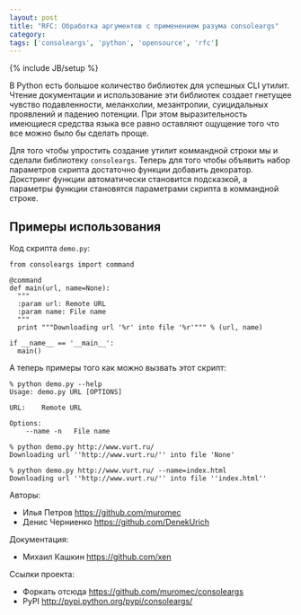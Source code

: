 ```yaml
---
layout: post
title: "RFC: Обработка аргументов с применением разума сonsoleargs"
category: 
tags: ['consoleargs', 'python', 'opensource', 'rfc']
---
```

{% include JB/setup %}

В Python есть большое количество библиотек для успешных CLI утилит. Чтение документации и использование эти библиотек создает гнетущее чувство подавленности, меланхолии, мезантропии, суицидальных проявлений и падению потенции. При этом выразительность имеющиеся средства языка все равно оставляют ощущение того что все можно было бы сделать проще. 

Для того чтобы упростить создание утилит коммандной строки мы и сделали библиотеку `consoleargs`. Теперь для того чтобы объявить набор параметров скрипта достаточно функции добавить декоратор. Докстринг функции автоматически становится подсказкой, а параметры функции становятся параметрами скрипта в коммандной строке.

## Примеры использования

Код скрипта `demo.py`:

	from consoleargs import command

	@command
	def main(url, name=None):
	  """
	  :param url: Remote URL 
	  :param name: File name
	  """
	  print """Downloading url '%r' into file '%r'""" % (url, name)

	if __name__ == '__main__':
	  main()

А теперь примеры того как можно вызвать этот скрипт:

	% python demo.py --help
	Usage: demo.py URL [OPTIONS]

	URL:	Remote URL 

	Options:
		--name -n 	File name

	% python demo.py http://www.vurt.ru/
	Downloading url ''http://www.vurt.ru/'' into file 'None'

	% python demo.py http://www.vurt.ru/ --name=index.html
	Downloading url ''http://www.vurt.ru/'' into file ''index.html''

Авторы:

- Илья Петров <https://github.com/muromec>
- Денис Черниенко <https://github.com/DenekUrich>

Документация: 

- Михаил Кашкин <https://github.com/xen>

Ссылки проекта:

- Форкать отсюда <https://github.com/muromec/consoleargs>
- PyPI <http://pypi.python.org/pypi/consoleargs/>